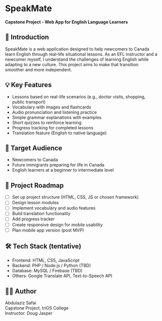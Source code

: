 # SpeakMate

**Capstone Project - Web App for English Language Learners**

## 📘 Introduction

SpeakMate is a web application designed to help newcomers to Canada learn English through real-life situational lessons. As an EFL instructor and a newcomer myself, I understand the challenges of learning English while adapting to a new culture. This project aims to make that transition smoother and more independent.

## 💡 Key Features

- Lessons based on real-life scenarios (e.g., doctor visits, shopping, public transport)
- Vocabulary with images and flashcards
- Audio pronunciation and listening practice
- Simple grammar explanations with examples
- Short quizzes to reinforce learning
- Progress tracking for completed lessons
- Translation feature (English to native language)

## 🎯 Target Audience

- Newcomers to Canada
- Future immigrants preparing for life in Canada
- English learners at a beginner to intermediate level

## 🚧 Project Roadmap

- [ ] Set up project structure (HTML, CSS, JS or chosen framework)
- [ ] Design lesson modules
- [ ] Implement vocabulary and audio features
- [ ] Build translation functionality
- [ ] Add progress tracker
- [ ] Create responsive design for mobile usability
- [ ] Plan mobile app version (post MVP)

## 🛠️ Tech Stack (tentative)

- Frontend: HTML, CSS, JavaScript
- Backend: PHP / Node.js / Python (TBD)
- Database: MySQL / Firebase (TBD)
- Others: Google Translate API, Text-to-Speech API

## 👨‍🏫 Author

Abdulaziz Safai  
Capstone Project, triOS College  
Instructor: Doug Jasper
